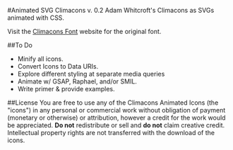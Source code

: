 #Animated SVG Climacons v. 0.2
Adam Whitcroft's Climacons as SVGs animated with CSS.


Visit the [Climacons Font](http://adamwhitcroft.com/climacons/font/) website for the original font.

##To Do

* Minify all icons.
* Convert Icons to Data URIs.
* Explore different styling at separate media queries
* Animate w/ GSAP, Raphael, and/or SMIL.
* Write primer & provide examples.

##License
You are free to use any of the Climacons Animated Icons (the "icons") in any personal or commercial work without obligation of payment (monetary or otherwise) or attribution, however a credit for the work would be appreciated. <strong>Do not</strong> redistribute or sell and <strong>do not</strong> claim creative credit. Intellectual property rights are not transferred with the download of the icons.